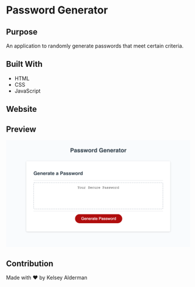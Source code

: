 # Password Generator

## Purpose

An application to randomly generate passwords that meet certain criteria.

## Built With

- HTML
- CSS
- JavaScript

## Website

## Preview

![Screenshot of Password Generator](password-generator.jpg)

## Contribution

Made with ❤️ by Kelsey Alderman
